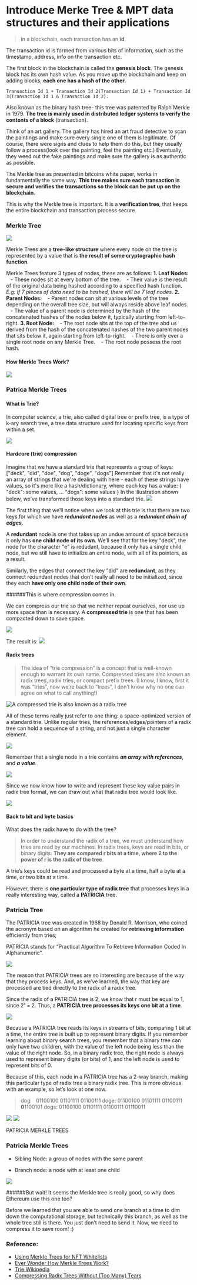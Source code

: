 # Introduce Merke Tree & MPT data structures and their applications

> In a blockchain, each transaction has an **id**.

The transaction id is formed from various bits of information, such as the timestamp, address, info on the transaction etc.

The first block in the blockchain is called the **genesis block**. The genesis block has its own hash value. As you move up the blockchain and keep on adding blocks, **each one has a hash of the other**.

``Transaction Id 1 + Transaction Id 2(Transaction Id 1) + Transaction Id 3(Transaction Id 1 & Transaction Id 2).
``


Also known as the binary hash tree- this tree was patented by Ralph Merkle in 1979. **The tree is mainly used in distributed ledger systems to verify the contents of a block** (transaction).

Think of an art gallery. The gallery has hired an art fraud detective to scan the paintings and make sure every single one of them is legitimate. Of course, there were signs and clues to help them do this, but they usually follow a process(look over the painting, feel the painting etc.) Eventually, they weed out the fake paintings and make sure the gallery is as authentic as possible.

The Merkle tree as presented in bitcoins white paper, works in fundamentally the same way. **This tree makes sure each transaction is secure and verifies the transactions so the block can be put up on the blockchain**.

This is why the Merkle tree is important. It is a **verification tree**, that keeps the entire blockchain and transaction process secure.
### Merkle Tree

<img src="/assets/images/math_and_algorithm/merkle_tree_1.png" />

Merkle Trees are a **tree-like structure** where every node on the tree is represented by a value that is **the result of some cryptographic hash function**.

Merkle Trees feature 3 types of nodes, these are as follows:
**1. Leaf Nodes:**
   &nbsp;&nbsp;&nbsp;- These nodes sit at every bottom of the tree.
   &nbsp;&nbsp;&nbsp;- Their value is the result of the original data being hashed according to a specified hash function.
   *E.g: If 7 pieces of data need to be hashed, there will be 7 leaf nodes*.
**2. Parent Nodes:**
   &nbsp;&nbsp;&nbsp;- Parent nodes can sit at various levels of the tree depending on the overall tree size, but will always reside above leaf nodes.
  &nbsp;&nbsp;&nbsp;- The value of a parent node is determined by the hash of the concatenated hashes of the nodes below it, typically starting from left-to-right.
**3. Root Node:**
&nbsp;&nbsp;&nbsp;- The root node sits at the top of the tree abd us derived from the hash of the concatenated hashes of the two parent nodes that sits below it, again starting from left-to-right.
&nbsp;&nbsp;&nbsp;- There is only ever a single root node on any Merkle Tree.
&nbsp;&nbsp;&nbsp;- The root node possess the root hash.

#### How Merkle Trees Work?

<img src="/assets/images/math_and_algorithm/merkle_tree_2.jpg" />


### Patrica Merkle Trees

#### What is Trie?

In computer science, a trie, also called digital tree or prefix tree, is a type of k-ary search tree, a tree data structure used for locating specific keys from within a set.

<img src="/assets/images/math_and_algorithm/merkle_tree_3.png" />

#### Hardcore (trie) compression

Imagine that we have a standard trie that represents a group of keys: ["deck", "did", "doe", "dog", "doge", "dogs"]
Remember that it's not really an array of strings that we're dealing with here - each of these strings have values, so it's more like a hash/dictionary, where each key has a value:
{
    "deck": some values,
    ...
    "dogs": some values
}
In the illustration shown below, we’ve transformed those keys into a standard trie.
<img src="/assets/images/math_and_algorithm/merkle_tree_4.jpeg" />

The first thing that we’ll notice when we look at this trie is that there are two keys for which we have ***redundant nodes*** as well as a ***redundant chain of edges***.

A **redundant** node is one that takes up an undue amount of space because it only has **one child node of its own**. We’ll see that for the key "deck", the node for the character "e" is redudant, because it only has a single child node, but we still have to initialize an entire node, with all of its pointers, as a result.

Similarly, the edges that connect the key "did" are **redundant**, as they connect redundant nodes that don’t really all need to be initialized, since they each **have only one child node of their own**.

######This is where compression comes in. 

We can compress our trie so that we neither repeat ourselves, nor use up more space than is necessary. A **compressed trie** is one that has been compacted down to save space.

<img src="/assets/images/math_and_algorithm/merkle_tree_5.jpeg" />

The result is: 
<img src="/assets/images/math_and_algorithm/merkle_tree_6.jpeg" />

#### Radix trees

> The idea of “trie compression” is a concept that is well-known enough to warrant its own name. Compressed tries are also known as radix trees, radix tries, or compact prefix trees. (I know, I know, first it was “tries”, now we’re back to “trees”, I don’t know why no one can agree on what to call anything!)

<img src="/assets/images/math_and_algorithm/merkle_tree_7.jpeg" alt="A compressed trie is also known as a radix tree" />

All of these terms really just refer to one thing: a space-optimized version of a standard trie. Unlike regular tries, the references/edges/pointers of a radix tree can hold a sequence of a string, and not just a single character element.

<img src="/assets/images/math_and_algorithm/merkle_tree_8.jpeg" />

Remember that a single node in a trie contains ***an array with references***, and ***a value***.

<img src="/assets/images/math_and_algorithm/merkle_tree_9.jpeg" />

Since we now know how to write and represent these key value pairs in radix tree format, we can draw out what that radix tree would look like.

<img src="/assets/images/math_and_algorithm/merkle_tree_10.jpeg" />

#### Back to bit and byte basics

What does the radix have to do with the tree?

> In order to understand the radix of a tree, we must understand how tries are read by our machines. In radix trees, keys are read in bits, or binary digits. **They are compared r bits at a time, where 2 to the power of r is the radix of the tree**.

A trie’s keys could be read and processed a byte at a time, half a byte at a time, or two bits at a time. 

However, there is **one particular type of radix tree** that processes keys in a really interesting way, called a **PATRICIA** tree.

### Patricia Tree

The PATRICIA tree was created in 1968 by Donald R. Morrison, who coined the acronym based on an algorithm he created for **retrieving information** efficiently from tries;

PATRICIA stands for “Practical Algorithm To Retrieve Information Coded In Alphanumeric”.

<img src="/assets/images/math_and_algorithm/merkle_tree_11.jpeg" />

The reason that PATRICIA trees are so interesting are because of the way that they process keys. 
And, as we’ve learned, the way that key are processed are tied directly to the radix of a radix tree.

Since the radix of a PATRICIA tree is 2, we know that r must be equal to 1, since 2¹ = 2. Thus, a **PATRICIA tree processes its keys one bit at a time**.

<img src="/assets/images/math_and_algorithm/merkle_tree_12.jpeg" />

Because a PATRICIA tree reads its keys in streams of bits, comparing 1 bit at a time, the entire tree is built up to represent binary digits. If you remember learning about binary search trees, you remember that a binary tree can only have two children, with the value of the left node being less than the value of the right node. So, in a binary radix tree, the right node is always used to represent binary digits (or bits) of 1, and the left node is used to represent bits of 0.

Because of this, each node in a PATRICIA tree has a 2-way branch, making this particular type of radix tree a binary radix tree. This is more obvious with an example, so let’s look at one now.

> dog: &nbsp; 01100100 01101111 01100111
doge: 01100100 01101111 01100111 **0**1100101
dogs: 01100100 01101111 01100111 011**1**0011
<img src="/assets/images/math_and_algorithm/merkle_tree_13.jpeg" />
<img src="/assets/images/math_and_algorithm/merkle_tree_14.jpeg" />

PATRICIA MERKLE TREES
### Patricia Merkle Trees

- Sibling Node: a group of nodes with the same parent

- Branch node: a node with at least one child

<img src="/assets/images/math_and_algorithm/mpt_1.gif" />


######But wait! It seems the Merkle tree is really good, so why does Ethereum use this one too?

Before we learned that you are able to send one branch at a time to dim down the computational storage, but technically this branch, as well as the whole tree still is there. You just don’t need to send it. Now, we need to compress it to save room! :)







### Reference: 
- [Using Merkle Trees for NFT Whitelists](https://medium.com/@ItsCuzzo/using-merkle-trees-for-nft-whitelists-523b58ada3f9)
- [Ever Wonder How Merkle Trees Work?](https://media.consensys.net/ever-wonder-how-merkle-trees-work-c2f8b7100ed3)
- [Trie Wikipedia](https://en.wikipedia.org/wiki/Trie)
- [Compressing Radix Trees Without (Too Many) Tears](https://medium.com/basecs/compressing-radix-trees-without-too-many-tears-a2e658adb9a0)